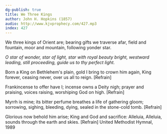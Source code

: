 ```yaml
---
dg-publish: true
title: We Three Kings
author: John H. Hopkins (1857)
audio: http://www.kjvprophecy.com/427.mp3
index: 427
---
```


We three kings of Orient are;
bearing gifts we traverse afar,
field and fountain, moor and mountain,
following yonder star.

*O star of wonder, star of light,
star with royal beauty bright,
westward leading, still proceeding,
guide us to thy perfect light.*

Born a King on Bethlehem's plain,
gold I bring to crown him again,
King forever, ceasing never,
over us all to reign. [Refrain]

Frankincense to offer have I;
incense owns a Deity nigh;
prayer and praising, voices raising,
worshiping God on high. [Refrain]

Myrrh is mine; its bitter perfume
breathes a life of gathering gloom;
sorrowing, sighing, bleeding, dying,
sealed in the stone-cold tomb. [Refrain]

Glorious now behold him arise;
King and God and sacrifice:
Alleluia, Alleluia,
sounds through the earth and skies. [Refrain]
United Methodist Hymnal, 1989